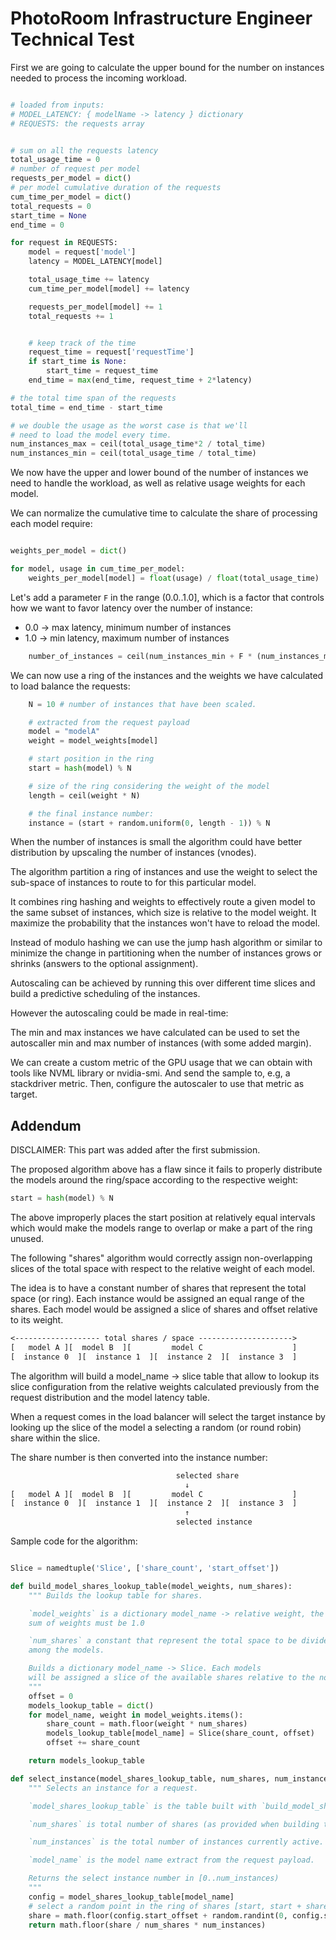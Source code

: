 # PhotoRoom Infrastructure Engineer Technical Test

First we are going to calculate the upper bound for the number on instances
needed to process the incoming workload.

```python

# loaded from inputs:
# MODEL_LATENCY: { modelName -> latency } dictionary
# REQUESTS: the requests array


# sum on all the requests latency 
total_usage_time = 0
# number of request per model
requests_per_model = dict()
# per model cumulative duration of the requests
cum_time_per_model = dict()
total_requests = 0
start_time = None
end_time = 0

for request in REQUESTS:
	model = request['model']
	latency = MODEL_LATENCY[model]

	total_usage_time += latency
	cum_time_per_model[model] += latency

	requests_per_model[model] += 1
	total_requests += 1


	# keep track of the time
	request_time = request['requestTime']
	if start_time is None:
		start_time = request_time
	end_time = max(end_time, request_time + 2*latency)

# the total time span of the requests
total_time = end_time - start_time

# we double the usage as the worst case is that we'll
# need to load the model every time.
num_instances_max = ceil(total_usage_time*2 / total_time)
num_instances_min = ceil(total_usage_time / total_time)
```

We now have the upper and lower bound of the number of instances we need to
handle the workload, as well as relative usage weights for each model.

We can normalize the cumulative time to calculate the share of processing each
model require:

```python

weights_per_model = dict()

for model, usage in cum_time_per_model:
	weights_per_model[model] = float(usage) / float(total_usage_time)
```

Let's add a parameter `F` in the range (0.0..1.0], which is a factor that
controls how we want to favor latency over the number of instance:

  - 0.0 -> max latency, minimum number of instances
  - 1.0 -> min latency, maximum number of instances

```python
	number_of_instances = ceil(num_instances_min + F * (num_instances_max - num_instances_min))
```

We can now use a ring of the instances and the weights we have calculated to
load balance the requests:

```python
	N = 10 # number of instances that have been scaled.

	# extracted from the request payload
	model = "modelA"
	weight = model_weights[model]

	# start position in the ring
	start = hash(model) % N

	# size of the ring considering the weight of the model
	length = ceil(weight * N)

	# the final instance number:
	instance = (start + random.uniform(0, length - 1)) % N
```

When the number of instances is small the algorithm could have better
distribution by upscaling the number of instances (vnodes).

The algorithm partition a ring of instances and use the weight to select the
sub-space of instances to route to for this particular model.

It combines ring hashing and weights to effectively route a given model to the
same subset of instances, which size is relative to the model weight. It
maximize the probability that the instances won't have to reload the model.

Instead of modulo hashing we can use the jump hash algorithm or similar to
minimize the change in partitioning when the number of instances grows or
shrinks (answers to the optional assignment).

Autoscaling can be achieved by running this over different time slices and
build a predictive scheduling of the instances.

However the autoscaling could be made in real-time:

The min and max instances we have calculated can be used to set the
autoscaller min and max number of instances (with some added margin).

We can create a custom metric of the GPU usage that we can obtain with tools
like NVML library or nvidia-smi. And send the sample to, e.g, a stackdriver
metric. Then, configure the autoscaler to use that metric as target.


## Addendum

DISCLAIMER: This part was added after the first submission.

The proposed algorithm above has a flaw since it fails to properly distribute
the models around the ring/space according to the respective weight:

```python
start = hash(model) % N
```

The above improperly places the start position at relatively equal intervals
which would make the models range to overlap or make a part of the ring
unused.

The following "shares" algorithm would correctly assign non-overlapping slices
of the total space with respect to the relative weight of each model.

The idea is to have a constant number of shares that represent the total space
(or ring). Each instance would be assigned an equal range of the shares. Each
model would be assigned a slice of shares and offset relative to its weight.


```txt
<------------------- total shares / space --------------------->
[   model A ][  model B  ][         model C                    ]
[  instance 0  ][  instance 1  ][  instance 2  ][  instance 3  ]
```

The algorithm will build a model_name -> slice table that allow to lookup its
slice configuration from the relative weights calculated previously from the
request distribution and the model latency table.

When a request comes in the load balancer will select the target instance by
looking up the slice of the model a selecting a random (or round robin) share
within the slice.

The share number is then converted into the instance number:

```txt
                                     selected share
                                       ↓
[   model A ][  model B  ][         model C                    ]
[  instance 0  ][  instance 1  ][  instance 2  ][  instance 3  ]
                                       ↑
                                     selected instance
```

Sample code for the algorithm:

```python

Slice = namedtuple('Slice', ['share_count', 'start_offset'])

def build_model_shares_lookup_table(model_weights, num_shares):
    """ Builds the lookup table for shares.

    `model_weights` is a dictionary model_name -> relative weight, the
    sum of weights must be 1.0

    `num_shares` a constant that represent the total space to be divided
    among the models.

    Builds a dictionary model_name -> Slice. Each models
    will be assigned a slice of the available shares relative to the normalized weights.
    """
    offset = 0
    models_lookup_table = dict()
    for model_name, weight in model_weights.items():
        share_count = math.floor(weight * num_shares)
        models_lookup_table[model_name] = Slice(share_count, offset)
        offset += share_count

    return models_lookup_table

def select_instance(model_shares_lookup_table, num_shares, num_instances, model_name):
    """ Selects an instance for a request.

    `model_shares_lookup_table` is the table built with `build_model_shares_lookup_table`

    `num_shares` is total number of shares (as provided when building the lookup table)

    `num_instances` is the total number of instances currently active.

    `model_name` is the model name extract from the request payload.

    Returns the select instance number in [0..num_instances)
    """
    config = model_shares_lookup_table[model_name]
    # select a random point in the ring of shares [start, start + share_count)
    share = math.floor(config.start_offset + random.randint(0, config.share_count - 1))
    return math.floor(share / num_shares * num_instances)

```
